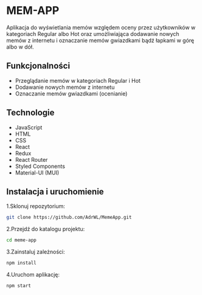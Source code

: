 # MEM-APP

Aplikacja do wyświetlania memów względem oceny przez użytkowników w kategoriach Regular albo Hot oraz umożliwiająca dodawanie nowych memów z internetu i oznaczanie memów gwiazdkami bądź łapkami w górę albo w dół.

## Funkcjonalności

- Przeglądanie memów w kategoriach Regular i Hot
- Dodawanie nowych memów z internetu
- Oznaczanie memów gwiazdkami (ocenianie)

## Technologie

- JavaScript
- HTML
- CSS
- React
- Redux
- React Router
- Styled Components
- Material-UI (MUI)


## Instalacja i uruchomienie

1.Sklonuj repozytorium:

```bash
git clone https://github.com/AdrWL/MemeApp.git
```

2.Przejdź do katalogu projektu:

```bash
cd meme-app
```

3.Zainstaluj zależności:

```bash
npm install
```

4.Uruchom aplikację:

```bash
npm start
```